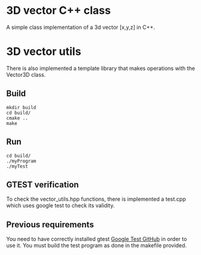 # 3D vector C++ class
A simple class implementation of a 3d vector [x,y,z] in C++.

# 3D vector utils
There is also implemented a template library that makes operations with the Vector3D class. 

## Build
```
mkdir build
cd build/
cmake ..
make
```

## Run
```
cd build/
./myProgram
./myTest
```

## GTEST verification
To check the vector_utils.hpp functions, there is implemented a test.cpp which uses google test to check its validity.

## Previous requirements
You need to have correctly installed gtest [Google Test GitHub](https://github.com/google/googletest) in order to use it. You must build the test program as done in the makefile provided. 